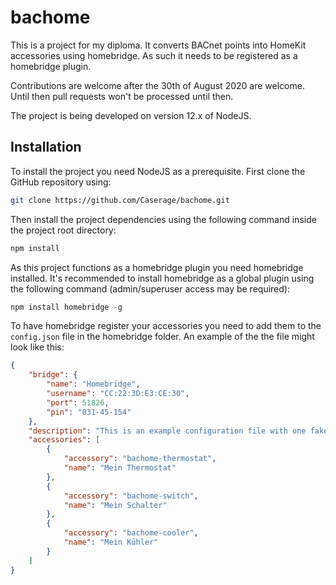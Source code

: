 # bachome

This is a project for my diploma. It converts BACnet points into HomeKit accessories using homebridge. As such it needs to be registered as a homebridge plugin.

Contributions are welcome after the 30th of August 2020 are welcome. Until then pull requests won't be processed until then.

The project is being developed on version 12.x of NodeJS.

## Installation

To install the project you need NodeJS as a prerequisite.
First clone the GitHub repository using:
```bash
git clone https://github.com/Caserage/bachome.git
```
Then install the project dependencies using the following command inside the project root directory:
```bash
npm install
```

As this project functions as a homebridge plugin you need homebridge installed. It's recommended to install homebridge as a global plugin using the following command (admin/superuser access may be required):
```javascript
npm install homebridge -g
```

To have homebridge register your accessories you need to add them to the `config.json` file in the homebridge folder. An example of the the file might look like this:
```json
{
    "bridge": {
        "name": "Homebridge",
        "username": "CC:22:3D:E3:CE:30",
        "port": 51826,
        "pin": "031-45-154"
    },
    "description": "This is an example configuration file with one fake accessory and one fake platform. You can use this as a template for creating your own configuration file containing devices you actually own.",
    "accessories": [
        {
            "accessory": "bachome-thermostat",
            "name": "Mein Thermostat"
        },
        {
            "accessory": "bachome-switch",
            "name": "Mein Schalter"
        },
        {
            "accessory": "bachome-cooler",
            "name": "Mein Kühler"
        }
    ]
}
```
